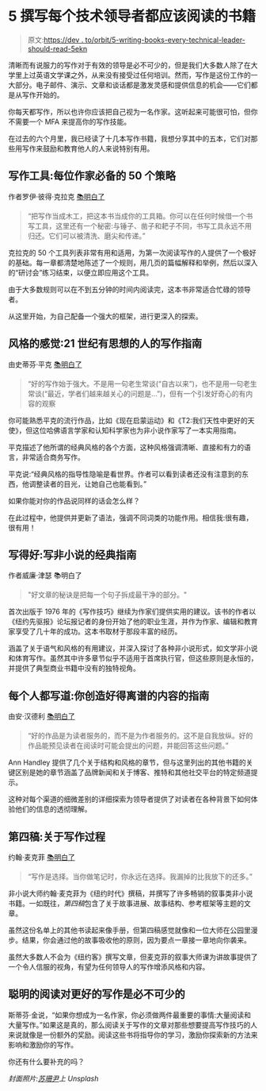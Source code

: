 # 5 撰写每个技术领导者都应该阅读的书籍

> 原文:[https://dev . to/orbit/5-writing-books-every-technical-leader-should-read-5ekn](https://dev.to/orbit/5-writing-books-every-technical-leader-should-read-5ekn)

清晰而有说服力的写作对于有效的领导是必不可少的，但是我们大多数人除了在大学里上过英语文学课之外，从来没有接受过任何培训。然而，写作是这份工作的一大部分。电子邮件、演示、文章和谈话都是激发灵感和提供信息的机会——它们都是从写作开始的。

你每天都写作，所以也许你应该把自己视为一名作家。这听起来可能很可怕，但你不需要一个 MFA 来提高你的写作技能。

在过去的六个月里，我已经读了十几本写作书籍，我想分享其中的五本，它们对那些用写作来鼓励和教育他人的人来说特别有用。

## 写作工具:每位作家必备的 50 个策略

作者罗伊·彼得·克拉克
[📚明白了](https://www.amazon.com/Writing-Tools-Essential-Strategies-Writer-ebook-dp-B000SEIW9E/dp/B000SEIW9E/)

> “把写作当成木工，把这本书当成你的工具箱。你可以在任何时候借一个书写工具，这里还有一个秘密:与锤子、凿子和耙子不同，书写工具永远不用归还。它们可以被清洗、磨尖和传递。”

克拉克的 50 个工具列表非常有用和适用，为第一次阅读写作的人提供了一个极好的基础。每一章都清楚地陈述了一个规则，用几页的篇幅解释和举例，然后以深入的“研讨会”练习结束，以便立即应用这个工具。

由于大多数规则可以在不到五分钟的时间内阅读完，这本书非常适合忙碌的领导者。

从这里开始，为自己配备一个强大的框架，进行更深入的探索。

## 风格的感觉:21 世纪有思想的人的写作指南

由史蒂芬·平克
[📚明白了](https://www.amazon.com/Sense-Style-Thinking-Persons-Writing-ebook/dp/B00INIYG74/)

> “好的写作始于强大。不是用一句老生常谈(“自古以来”)，也不是用一句老生常谈(“最近，学者们越来越关心的问题是...”)，但有一个引发好奇心的有内容的观察

你可能熟悉平克的流行作品，比如《现在启蒙运动》和《T2:我们天性中更好的天使》，但这位哈佛语言学家和认知科学家也为非小说作家写了一本实用指南。

平克描述了他所谓的经典风格的各个方面，这种风格强调清晰、直接和有力的语言，非常适合商务写作。

平克说:“经典风格的指导性隐喻是看世界。作者可以看到读者还没有注意到的东西，他调整读者的目光，让她自己也能看到。”

如果你能对你的作品说同样的话会怎么样？

在此过程中，他提供并更新了语法，强调不同词类的功能作用。相信我:很有趣，很有用！

## [](#on-writing-well-the-classic-guide-to-writing-nonfiction)写得好:写非小说的经典指南

作者威廉·津瑟
📚明白了

> "好文章的秘诀是把每一个句子拆成最干净的部分。"

首次出版于 1976 年的《写作技巧》继续为作家们提供实用的建议。该书的作者以《纽约先驱报》论坛报记者的身份开始了他的职业生涯，并作为作家、编辑和教育家享受了几十年的成功。这本书取材于那段丰富的经历。

涵盖了关于语气和风格的有用建议，并深入探讨了各种非小说形式，如文学非小说和体育写作。虽然其中许多章节似乎不适用于首席执行官，但这些原则是永恒的，并提供了典型商业书籍中没有的独特视角。

## 每个人都写道:你创造好得离谱的内容的指南

由安·汉德利
[📚明白了](https://www.amazon.com/Everybody-Writes-Go-Creating-Ridiculously-ebook/dp/B00LMB5P0G/)

> “好的作品是为读者服务的，而不是为作者服务的。这不是自我放纵。好的作品能预见读者在阅读时可能会提出的问题，并能回答这些问题。”

Ann Handley 提供了几个关于结构和风格的章节，但与这里列出的其他书籍的关键区别是她的章节涵盖了品牌新闻和关于博客、推特和其他社交平台的特定频道提示。

这种对每个渠道的细微差别的详细探索为领导者提供了对读者在各种背景下如何体验他们的信息的透彻理解。

## [](#draft-no-4-on-the-writing-process)第四稿:关于写作过程

约翰·麦克菲
[📚明白了](https://www.amazon.com/Draft-No-4-Writing-Process-ebook/dp/B06X18NHC1/)

> “写作是选择。当你做笔记时，你永远在选择。我漏掉的比我放下的还多。”

非小说大师约翰·麦克菲为《纽约时代》撰稿，并撰写了许多畅销的叙事类非小说书籍。一如既往，*第四稿*包含了关于故事进展、故事结构、参考框架等主题的文章。

虽然这份名单上的其他书读起来像手册，但第四稿感觉就像和一位大师在公园里漫步。结果，你会通过他的故事吸收他的原则，因为要点一章接一章地向你袭来。

虽然大多数人不会为《纽约客》撰写文章，但麦克菲的叙事大师课为讲故事提供了一个令人信服的视角，有望为任何领导人的写作增添风格和内容。

## 聪明的阅读对更好的写作是必不可少的

斯蒂芬·金说，“如果你想成为一名作家，你必须做两件最重要的事情:大量阅读和大量写作。”如果这是真的，那么阅读关于写作的文章对那些想要提高写作技巧的人来说就像是一份额外的奖励。阅读这些书将指导你的学习，激励你探索新的方法来影响和激励你的写作。

你还有什么要补充的吗？

*封面照片:[苏珊尹](https://unsplash.com/photos/2JIvboGLeho?utm_source=unsplash&utm_medium=referral&utm_content=creditCopyText)上 Unsplash*